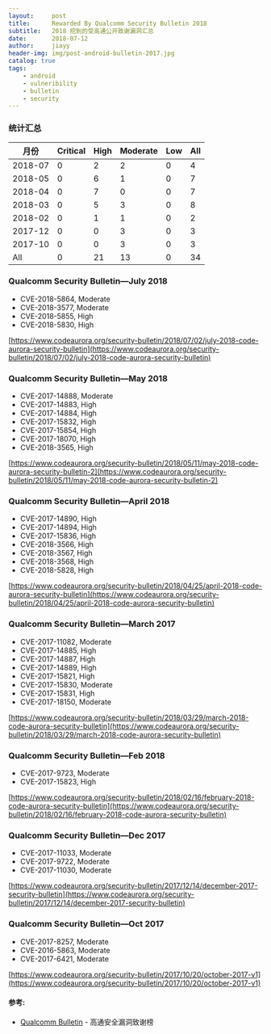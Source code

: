 ```yaml
---
layout:     post
title:      Rewarded By Qualcomm Security Bulletin 2018
subtitle:   2018 挖到的受高通公开致谢漏洞汇总
date:       2018-07-12
author:     jiayy
header-img: img/post-android-bulletin-2017.jpg
catalog: true
tags:
    - android
    - vulneribility
    - bulletin
    - security
---
```


### 统计汇总

<table><thead>
<tr>
<th>月份</th>
<th>Critical</th>
<th>High</th>
<th>Moderate</th>
<th>Low</th>
<th>All</th>
</tr>
</thead><tbody>
<tr>
<td>2018-07</td>
<td>0</td>
<td>2</td>
<td>2</td>
<td>0</td>
<td>4</td>
</tr>
<tr>
<td>2018-05</td>
<td>0</td>
<td>6</td>
<td>1</td>
<td>0</td>
<td>7</td>
</tr>
<tr>
<td>2018-04</td>
<td>0</td>
<td>7</td>
<td>0</td>
<td>0</td>
<td>7</td>
</tr>
<tr>
<td>2018-03</td>
<td>0</td>
<td>5</td>
<td>3</td>
<td>0</td>
<td>8</td>
</tr>
<tr>
<td>2018-02</td>
<td>0</td>
<td>1</td>
<td>1</td>
<td>0</td>
<td>2</td>
</tr>
<tr>
<td>2017-12</td>
<td>0</td>
<td>0</td>
<td>3</td>
<td>0</td>
<td>3</td>
</tr>
<tr>
<td>2017-10</td>
<td>0</td>
<td>0</td>
<td>3</td>
<td>0</td>
<td>3</td>
</tr>
<td>All</td>
<td>0</td>
<td>21</td>
<td>13</td>
<td>0</td>
<td>34</td>
</tr>
</tbody></table>

### Qualcomm Security Bulletin—July 2018

* CVE-2018-5864, Moderate
* CVE-2018-3577, Moderate
* CVE-2018-5855, High
* CVE-2018-5830, High

[https://www.codeaurora.org/security-bulletin/2018/07/02/july-2018-code-aurora-security-bulletin](https://www.codeaurora.org/security-bulletin/2018/07/02/july-2018-code-aurora-security-bulletin)

### Qualcomm Security Bulletin—May 2018

* CVE-2017-14888, Moderate
* CVE-2017-14883, High 
* CVE-2017-14884, High 
* CVE-2017-15832, High 
* CVE-2017-15854, High 
* CVE-2017-18070, High
* CVE-2018-3565, High

[https://www.codeaurora.org/security-bulletin/2018/05/11/may-2018-code-aurora-security-bulletin-2](https://www.codeaurora.org/security-bulletin/2018/05/11/may-2018-code-aurora-security-bulletin-2)

### Qualcomm Security Bulletin—April 2018

* CVE-2017-14890, High
* CVE-2017-14894, High
* CVE-2017-15836, High
* CVE-2018-3566, High
* CVE-2018-3567, High
* CVE-2018-3568, High
* CVE-2018-5828, High

[https://www.codeaurora.org/security-bulletin/2018/04/25/april-2018-code-aurora-security-bulletin](https://www.codeaurora.org/security-bulletin/2018/04/25/april-2018-code-aurora-security-bulletin)

### Qualcomm Security Bulletin—March 2017

* CVE-2017-11082, Moderate
* CVE-2017-14885, High
* CVE-2017-14887, High
* CVE-2017-14889, High
* CVE-2017-15821, High
* CVE-2017-15830, Moderate
* CVE-2017-15831, High
* CVE-2017-18150, Moderate

[https://www.codeaurora.org/security-bulletin/2018/03/29/march-2018-code-aurora-security-bulletin](https://www.codeaurora.org/security-bulletin/2018/03/29/march-2018-code-aurora-security-bulletin)

### Qualcomm Security Bulletin—Feb 2018

* CVE-2017-9723, Moderate
* CVE-2017-15823, High

[https://www.codeaurora.org/security-bulletin/2018/02/16/february-2018-code-aurora-security-bulletin](https://www.codeaurora.org/security-bulletin/2018/02/16/february-2018-code-aurora-security-bulletin)

### Qualcomm Security Bulletin—Dec 2017

* CVE-2017-11033, Moderate
* CVE-2017-9722, Moderate
* CVE-2017-11030, Moderate

[https://www.codeaurora.org/security-bulletin/2017/12/14/december-2017-security-bulletin](https://www.codeaurora.org/security-bulletin/2017/12/14/december-2017-security-bulletin)

### Qualcomm Security Bulletin—Oct 2017

* CVE-2017-8257, Moderate
* CVE-2016-5863, Moderate
* CVE-2017-6421, Moderate

[https://www.codeaurora.org/security-bulletin/2017/10/20/october-2017-v1](https://www.codeaurora.org/security-bulletin/2017/10/20/october-2017-v1)


#### 参考:

- [Qualcomm Bulletin](https://www.codeaurora.org/security-bulletin) - 高通安全漏洞致谢榜

